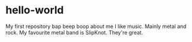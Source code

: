 # hello-world
My first repository
bap beep boop about me
I like music.
Mainly metal and rock.
My favourite metal band is SlipKnot.
They're great.

